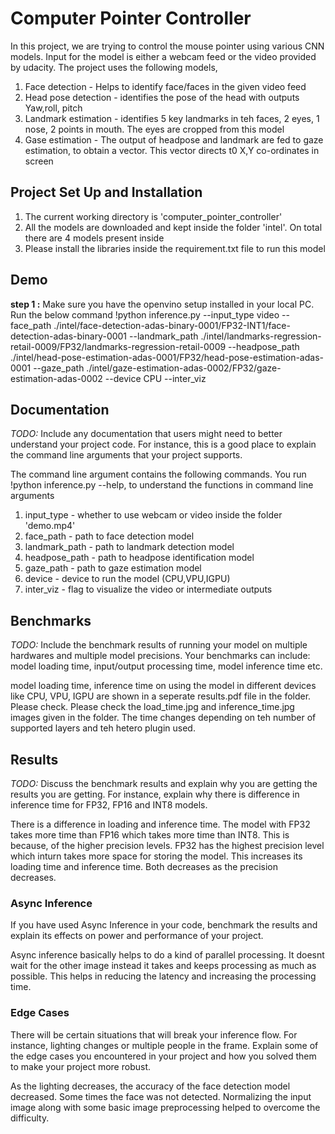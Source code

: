 # Computer Pointer Controller

In this project, we are trying to control the mouse pointer using various CNN models. Input for the model is either a webcam feed or the video provided by udacity. The project uses the following models,

1) Face detection - Helps to identify face/faces in the given video feed
2) Head pose detection - identifies the pose of the head with outputs Yaw,roll, pitch
3) Landmark estimation - identifies 5 key landmarks in teh faces, 2 eyes, 1 nose, 2 points in mouth. The eyes are cropped from this model
4) Gase estimation - The output of headpose and landmark are fed to gaze estimation, to obtain a vector. This vector directs t0 X,Y co-ordinates in screen

## Project Set Up and Installation

1) The current working directory is 'computer_pointer_controller'
2) All the models are downloaded and kept inside the folder 'intel'. On total there are 4 models present inside
3) Please install the libraries inside the requirement.txt file to run this model

## Demo
**step 1 :** Make sure you have the openvino setup installed in your local PC. 
Run the below command
!python inference.py --input_type video --face_path ./intel/face-detection-adas-binary-0001/FP32-INT1/face-detection-adas-binary-0001 --landmark_path ./intel/landmarks-regression-retail-0009/FP32/landmarks-regression-retail-0009 --headpose_path ./intel/head-pose-estimation-adas-0001/FP32/head-pose-estimation-adas-0001 --gaze_path ./intel/gaze-estimation-adas-0002/FP32/gaze-estimation-adas-0002 --device CPU --inter_viz


## Documentation
*TODO:* Include any documentation that users might need to better understand your project code. For instance, this is a good place to explain the command line arguments that your project supports.

The command line argument contains the following commands. You run !python inference.py --help, to understand the functions in command line arguments
1) input_type - whether to use webcam or video inside the folder 'demo.mp4'
2) face_path - path to face detection model
3) landmark_path - path to landmark detection model
4) headpose_path - path to headpose identification model
5) gaze_path - path to gaze estimation model
6) device - device to run the model (CPU,VPU,IGPU)
7) inter_viz - flag to visualize the video or intermediate outputs
 

## Benchmarks
*TODO:* Include the benchmark results of running your model on multiple hardwares and multiple model precisions. Your benchmarks can include: model loading time, input/output processing time, model inference time etc.

model loading time, inference time on using the model in different devices like CPU, VPU, IGPU are shown in a seperate results.pdf file in the folder. Please check. Please check the load_time.jpg and inference_time.jpg images given in the folder. The time changes depending on teh number of supported layers and teh hetero plugin used.


## Results
*TODO:* Discuss the benchmark results and explain why you are getting the results you are getting. For instance, explain why there is difference in inference time for FP32, FP16 and INT8 models.

There is a difference in loading and inference time. The model with FP32 takes more time than FP16 which takes more time than INT8. This is because, of the higher precision levels. FP32 has the highest precision level which inturn takes more space for storing the model. This increases its loading time and inference time. Both decreases as the precision decreases.


### Async Inference
If you have used Async Inference in your code, benchmark the results and explain its effects on power and performance of your project.

Async inference basically helps to do a kind of parallel processing. It doesnt wait for the other image instead it takes and keeps processing as much as possible. 
This helps in reducing the latency and increasing the processing time.

### Edge Cases
There will be certain situations that will break your inference flow. For instance, lighting changes or multiple people in the frame. Explain some of the edge cases you encountered in your project and how you solved them to make your project more robust.

As the lighting decreases, the accuracy of the face detection model decreased. Some times the face was not detected. Normalizing the input image along with some basic image preprocessing helped to overcome the difficulty. 


